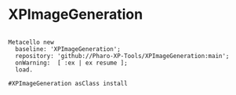 # XPImageGeneration

  
  ```Smalltalk

Metacello new
	baseline: 'XPImageGeneration';
	repository: 'github://Pharo-XP-Tools/XPImageGeneration:main';
	onWarning:  [ :ex | ex resume ];
	load.
	
#XPImageGeneration asClass install

```


